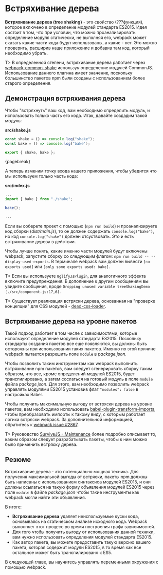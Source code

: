 # Встряхивание дерева

**Встряхивание дерева (tree shaking)** - это свойство (???функция), которое включено в определение модулей стандарта ES2015. Идея состоит в том, что при условии, что можно проанализировать определение модуля статически, не выполняя его, webpack может сказать какие части кода будут использованы, а какие - нет. Это можно проверить, расширив наше приложение и добавив там код, который необходимо убрать.

T> В определенной степени, встряхивание дерева работает через [webpack-common-shake](https://www.npmjs.com/package/webpack-common-shake) используя определение модулей CommonJS. Использование данного плагина имеет значение, поскольку большинство пакетов npm были созданы с использованием более старого определения.

## Демонстрация встряхивания дерева

Чтобы "встряхнуть" ваш код, вам необходимо определить модуль, и использовать только часть его кода. Итак, давайте создадим такой модуль:

**src/shake.js**

```javascript
const shake = () => console.log("shake");
const bake = () => console.log("bake");

export { shake, bake };
```

{pagebreak}

А теперь изменим точку входа нашего приложения, чтобы убедится что мы используем только часть кода:

**src/index.js**

```javascript
...
import { bake } from "./shake";

bake();

...
```

Если вы соберете проект с помощью (`npm run build`) и проанализируете код сборки (*dist/main.js*), то он должен содержать `console.log("bake")`, но код `console.log("shake")` должен отсуствовать. Это и есть встряхивание дерева в действии.

Чтобы лучше понять, какие именно части модулей будут включены webpack, запустите сборку со следующим флагом: `npm run build -- --display-used-exports`. В терминале webpack вам должен вывести `[no exports used]` или `[only some exports used: bake]`.

T> Если вы используете `UglifyJsPlugin`, для аналогичного эффекта включите предупреждения. В дополнение к другим сообщениям вы увидите сообщения, вроде `Dropping unused variable treeShakingDemo [./src/component.js:17,6]`.

T> Существует реализация встряски дерева, основанная на "проверке концепции" для CSS модулей - [dead-css-loader](https://github.com/simlrh/dead-css-loader).

## Встряхивание дерева на уровне пакетов

Такой подход работает в том числе с зависимостями, которые используют определение модулей стандарта ES2015. Поскольку стандарты создания пакетов все еще появляются, вы должны быть осторожны при использовании таких пакетов. Именно по этой причине webpack пытается разрешить поле `module` в *package.json*.

Чтобы позволить таким инструментам как webpack выполнить встряхивание npm пакетов, вам следует сгенерировать сборку таким образом, что все, кроме определений модулей ES2015, будет транспилировано, а затем сослаться на готовый модуль в поле `module` файла *package.json*. Для этого, вам необходимо позволить webpack управлять модулями ES2015 установив флаг `"modules": false` в настройках Babel.

Чтобы получить максимальную выгоду от встряски дерева на уровне пакетов, вам необходимо использовать [babel-plugin-transform-imports](https://www.npmjs.com/package/babel-plugin-transform-imports), чтобы преобразовать импорты к такому виду, с которым работает логика встряски webpack. За дополнительной информацией, обратитесь к [webpack issue #2867](https://github.com/webpack/webpack/issues/2867).

T> Руководство [SurviveJS - Maintenance](https://survivejs.com/maintenance/packaging/building/) более подробно описывает то, каким образом следует разрабатывать пакеты, чтобы к ним можно было применить встряску дерева.

## Резюме

Встряхивание дерева - это потенциально мощная техника. Для получения максимальной выгоды от встряски, пакеты npm должны быть написаны с использованием синтаксиса модулей ES2015, и они должны ссылаться на такую форму объявления модулей ES2015 через поле `module` в файле *package.json* чтобы такие инструменты как webpack могли найти эти объявления.

В итоге:

* **Встряхивание дерева** удаляет неиспользуемые куски кода, основываясь на статическом анализе исходного кода. Webpack выполняет этот процесс во время построения графа зависимостей.
* Для того чтобы получить выгоду от использования данной техники, вам нужно использовать определения модулей стандарта ES2015.
* Как автор пакета, вы можете предоставить такую версию вашего пакета, которая содержит модули ES2015, в то время как все остальное может быть транспилировано к ES5.

В следующей главе, вы научитесь управлять переменными окружения с помощью webpack.
